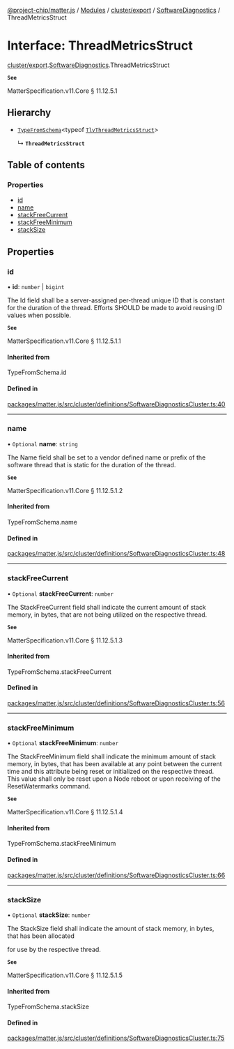 [@project-chip/matter.js](../README.md) / [Modules](../modules.md) / [cluster/export](../modules/cluster_export.md) / [SoftwareDiagnostics](../modules/cluster_export.SoftwareDiagnostics.md) / ThreadMetricsStruct

# Interface: ThreadMetricsStruct

[cluster/export](../modules/cluster_export.md).[SoftwareDiagnostics](../modules/cluster_export.SoftwareDiagnostics.md).ThreadMetricsStruct

**`See`**

MatterSpecification.v11.Core § 11.12.5.1

## Hierarchy

- [`TypeFromSchema`](../modules/tlv_export.md#typefromschema)\<typeof [`TlvThreadMetricsStruct`](../modules/cluster_export.SoftwareDiagnostics.md#tlvthreadmetricsstruct)\>

  ↳ **`ThreadMetricsStruct`**

## Table of contents

### Properties

- [id](cluster_export.SoftwareDiagnostics.ThreadMetricsStruct.md#id)
- [name](cluster_export.SoftwareDiagnostics.ThreadMetricsStruct.md#name)
- [stackFreeCurrent](cluster_export.SoftwareDiagnostics.ThreadMetricsStruct.md#stackfreecurrent)
- [stackFreeMinimum](cluster_export.SoftwareDiagnostics.ThreadMetricsStruct.md#stackfreeminimum)
- [stackSize](cluster_export.SoftwareDiagnostics.ThreadMetricsStruct.md#stacksize)

## Properties

### id

• **id**: `number` \| `bigint`

The Id field shall be a server-assigned per-thread unique ID that is constant for the duration of the
thread. Efforts SHOULD be made to avoid reusing ID values when possible.

**`See`**

MatterSpecification.v11.Core § 11.12.5.1.1

#### Inherited from

TypeFromSchema.id

#### Defined in

[packages/matter.js/src/cluster/definitions/SoftwareDiagnosticsCluster.ts:40](https://github.com/project-chip/matter.js/blob/0c058ae17fdba4c0b89b8b13c309011d51782299/packages/matter.js/src/cluster/definitions/SoftwareDiagnosticsCluster.ts#L40)

___

### name

• `Optional` **name**: `string`

The Name field shall be set to a vendor defined name or prefix of the software thread that is static for the
duration of the thread.

**`See`**

MatterSpecification.v11.Core § 11.12.5.1.2

#### Inherited from

TypeFromSchema.name

#### Defined in

[packages/matter.js/src/cluster/definitions/SoftwareDiagnosticsCluster.ts:48](https://github.com/project-chip/matter.js/blob/0c058ae17fdba4c0b89b8b13c309011d51782299/packages/matter.js/src/cluster/definitions/SoftwareDiagnosticsCluster.ts#L48)

___

### stackFreeCurrent

• `Optional` **stackFreeCurrent**: `number`

The StackFreeCurrent field shall indicate the current amount of stack memory, in bytes, that are not being
utilized on the respective thread.

**`See`**

MatterSpecification.v11.Core § 11.12.5.1.3

#### Inherited from

TypeFromSchema.stackFreeCurrent

#### Defined in

[packages/matter.js/src/cluster/definitions/SoftwareDiagnosticsCluster.ts:56](https://github.com/project-chip/matter.js/blob/0c058ae17fdba4c0b89b8b13c309011d51782299/packages/matter.js/src/cluster/definitions/SoftwareDiagnosticsCluster.ts#L56)

___

### stackFreeMinimum

• `Optional` **stackFreeMinimum**: `number`

The StackFreeMinimum field shall indicate the minimum amount of stack memory, in bytes, that has been
available at any point between the current time and this attribute being reset or initialized on the
respective thread. This value shall only be reset upon a Node reboot or upon receiving of the
ResetWatermarks command.

**`See`**

MatterSpecification.v11.Core § 11.12.5.1.4

#### Inherited from

TypeFromSchema.stackFreeMinimum

#### Defined in

[packages/matter.js/src/cluster/definitions/SoftwareDiagnosticsCluster.ts:66](https://github.com/project-chip/matter.js/blob/0c058ae17fdba4c0b89b8b13c309011d51782299/packages/matter.js/src/cluster/definitions/SoftwareDiagnosticsCluster.ts#L66)

___

### stackSize

• `Optional` **stackSize**: `number`

The StackSize field shall indicate the amount of stack memory, in bytes, that has been allocated

for use by the respective thread.

**`See`**

MatterSpecification.v11.Core § 11.12.5.1.5

#### Inherited from

TypeFromSchema.stackSize

#### Defined in

[packages/matter.js/src/cluster/definitions/SoftwareDiagnosticsCluster.ts:75](https://github.com/project-chip/matter.js/blob/0c058ae17fdba4c0b89b8b13c309011d51782299/packages/matter.js/src/cluster/definitions/SoftwareDiagnosticsCluster.ts#L75)

